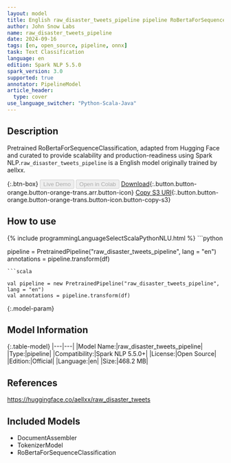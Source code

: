 ```yaml
---
layout: model
title: English raw_disaster_tweets_pipeline pipeline RoBertaForSequenceClassification from aellxx
author: John Snow Labs
name: raw_disaster_tweets_pipeline
date: 2024-09-16
tags: [en, open_source, pipeline, onnx]
task: Text Classification
language: en
edition: Spark NLP 5.5.0
spark_version: 3.0
supported: true
annotator: PipelineModel
article_header:
  type: cover
use_language_switcher: "Python-Scala-Java"
---
```


## Description

Pretrained RoBertaForSequenceClassification, adapted from Hugging Face and curated to provide scalability and production-readiness using Spark NLP.`raw_disaster_tweets_pipeline` is a English model originally trained by aellxx.

{:.btn-box}
<button class="button button-orange" disabled>Live Demo</button>
<button class="button button-orange" disabled>Open in Colab</button>
[Download](https://s3.amazonaws.com/auxdata.johnsnowlabs.com/public/models/raw_disaster_tweets_pipeline_en_5.5.0_3.0_1726471305767.zip){:.button.button-orange.button-orange-trans.arr.button-icon}
[Copy S3 URI](s3://auxdata.johnsnowlabs.com/public/models/raw_disaster_tweets_pipeline_en_5.5.0_3.0_1726471305767.zip){:.button.button-orange.button-orange-trans.button-icon.button-copy-s3}

## How to use



<div class="tabs-box" markdown="1">
{% include programmingLanguageSelectScalaPythonNLU.html %}
```python

pipeline = PretrainedPipeline("raw_disaster_tweets_pipeline", lang = "en")
annotations =  pipeline.transform(df)   

```
```scala

val pipeline = new PretrainedPipeline("raw_disaster_tweets_pipeline", lang = "en")
val annotations = pipeline.transform(df)

```
</div>

{:.model-param}
## Model Information

{:.table-model}
|---|---|
|Model Name:|raw_disaster_tweets_pipeline|
|Type:|pipeline|
|Compatibility:|Spark NLP 5.5.0+|
|License:|Open Source|
|Edition:|Official|
|Language:|en|
|Size:|468.2 MB|

## References

https://huggingface.co/aellxx/raw_disaster_tweets

## Included Models

- DocumentAssembler
- TokenizerModel
- RoBertaForSequenceClassification